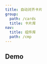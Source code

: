 ```yaml
---
title: 自动对齐卡片
group:
  path: /cards
  title: 卡片库
nav:
  title: 组件库
  path: /cmp
---
```


## Demo

<code src="./demo.tsx" />

<API src="./index.tsx"></API>
